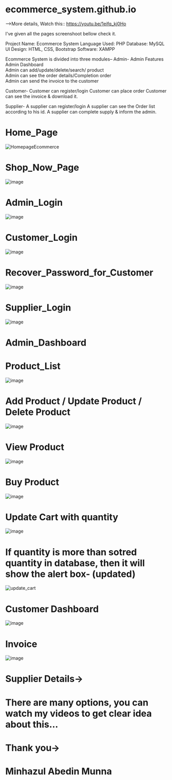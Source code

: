 # ecommerce_system.github.io
-->More details, Watch this:: https://youtu.be/1eifq_kj0Ho

I've given all the pages screenshoot bellow check it.

 Project Name:   Ecommerce System 
 Language Used:  PHP 
 Database:       MySQL  
 UI Design:      HTML, CSS, Bootstrap 
 Software:       XAMPP 

Ecommerce System is divided into three modules–
Admin-
Admin Features      
Admin Dashboard      
Admin can add/update/delete/search/ product      
Admin can see the order details/Completion order     
Admin can send the invoice to the customer   

Customer- 
Customer can register/login 
Customer can place order 
Customer can see the invoice & download it.  

Supplier- 
A supplier can register/login 
A supplier can see the Order list according to his id. 
A supplier can complete supply & inform the admin.

# Home_Page

![HomepageEcommerce](https://user-images.githubusercontent.com/64527538/178772098-b45a80b5-b743-44e3-96f7-00f473537a66.png)

# Shop_Now_Page

![image](https://user-images.githubusercontent.com/64527538/178772655-6b69c62c-34ff-4a53-b2f7-628fb95281eb.png)

# Admin_Login

![image](https://user-images.githubusercontent.com/64527538/178772884-11bafdc4-c7bd-472d-bca9-69170196591a.png)

# Customer_Login

![image](https://user-images.githubusercontent.com/64527538/178773057-e7087577-33d9-4293-bcf4-73165f9bf94f.png)

# Recover_Password_for_Customer

![image](https://user-images.githubusercontent.com/64527538/178773633-6bbcf931-d667-4306-900d-87fc4a76746d.png)

# Supplier_Login

![image](https://user-images.githubusercontent.com/64527538/178773369-60cdce83-5f54-4485-9147-d073b1bc6ddc.png)

# Admin_Dashboard


# Product_List

![image](https://user-images.githubusercontent.com/64527538/178774083-7f74158e-6ba1-40a2-8aaf-d17510c5feb4.png)

# Add Product / Update Product / Delete Product

![image](https://user-images.githubusercontent.com/64527538/178775231-52a67449-a26f-4b3f-86da-203cfae22415.png)

# View Product

![image](https://user-images.githubusercontent.com/64527538/178775474-f6fa035b-7c6e-4ca1-b72f-b987fa04e4b7.png)

# Buy Product

![image](https://user-images.githubusercontent.com/64527538/178775772-a65029a9-b162-45b9-beae-a99f2e7a6291.png)

# Update Cart with quantity

![image](https://user-images.githubusercontent.com/64527538/178776025-8c318bbc-817d-46af-a68d-e0da42040ab4.png)

# If quantity is more than sotred quantity in database, then it will show the alert box- (updated)

![update_cart](https://user-images.githubusercontent.com/64527538/183259850-7e2a2d57-7393-4b84-b392-7f5f84c85744.PNG)

# Customer Dashboard

![image](https://user-images.githubusercontent.com/64527538/178776262-ecd91f5d-a289-473c-9a7b-442b97b10762.png)

# Invoice

![image](https://user-images.githubusercontent.com/64527538/178776378-1398ab5b-ab18-401c-b4a2-c621105ef2d7.png)

# Supplier Details->

# There are many options, you can watch my videos to get clear idea about this...

# Thank you->
# Minhazul Abedin Munna
